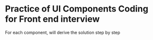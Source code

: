 # Practice of UI Components Coding for Front end interview

For each component, will derive the solution step by step
